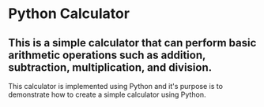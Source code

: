 # Python Calculator

## This is a simple calculator that can perform basic arithmetic operations such as addition, subtraction, multiplication, and division.

This calculator is implemented using Python and it's purpose is to demonstrate how to create a simple calculator using Python.
